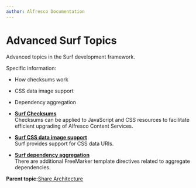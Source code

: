 ```yaml
---
author: Alfresco Documentation
---
```


# Advanced Surf Topics

Advanced topics in the Surf development framework.

Specific information:

-   How checksums work
-   CSS data image support
-   Dependency aggregation

-   **[Surf Checksums](../concepts/dev-extensions-share-surf-checksums.md)**  
Checksums can be applied to JavaScript and CSS resources to facilitate efficient upgrading of Alfresco Content Services.
-   **[Surf CSS data image support](../concepts/dev-extensions-share-css-data-image-support.md)**  
Surf provides support for CSS data URIs.
-   **[Surf dependency aggregation](../concepts/dev-extensions-share-aggregate-dependencies.md)**  
There are additional FreeMarker template directives related to aggregate dependencies.

**Parent topic:**[Share Architecture](../concepts/dev-extensions-share-architecture-extension-points.md)


